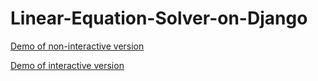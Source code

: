 # Linear-Equation-Solver-on-Django

[Demo of non-interactive version](http://66.228.47.241/)

[Demo of interactive version](http://45.79.178.16/)
